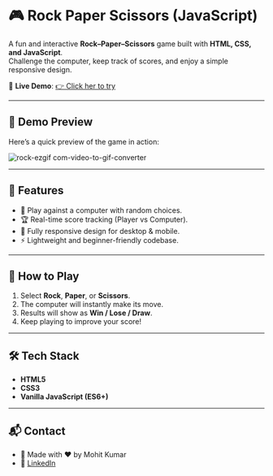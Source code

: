 # 🎮 Rock Paper Scissors (JavaScript)

A fun and interactive **Rock–Paper–Scissors** game built with **HTML, CSS, and JavaScript**.  
Challenge the computer, keep track of scores, and enjoy a simple responsive design.  

🔗 **Live Demo**: [👉 Click her to try](https://rock-paper-scissors-jss.netlify.app/)

---

## 📸 Demo Preview
Here’s a quick preview of the game in action:  

![rock-ezgif com-video-to-gif-converter](https://github.com/user-attachments/assets/46d1312b-6ac2-4cea-901e-dc0ffb67e746)


---

## 📌 Features
- 🎲 Play against a computer with random choices.  
- 🏆 Real-time score tracking (Player vs Computer).  
- 📱 Fully responsive design for desktop & mobile.  
- ⚡ Lightweight and beginner-friendly codebase.  

---

## 🚀 How to Play
1. Select **Rock**, **Paper**, or **Scissors**.  
2. The computer will instantly make its move.  
3. Results will show as **Win / Lose / Draw**.  
4. Keep playing to improve your score!  

---

## 🛠 Tech Stack
- **HTML5**  
- **CSS3**  
- **Vanilla JavaScript (ES6+)**  

---

## 📬 Contact

- 👤 Made with ❤️ by Mohit Kumar
- 🔗 [LinkedIn](https://www.linkedin.com/in/mohit-kumar16)
